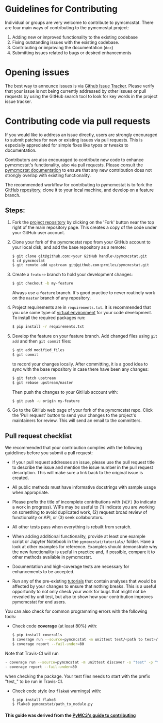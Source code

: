 # Guidelines for Contributing

Individual or groups are very welcome to contribute to pymcmcstat.  There are four main ways of contributing to the pymcmcstat project:

1. Adding new or improved functionality to the existing codebase
2. Fixing outstanding issues with the existing codebase.
3. Contributing or improving the documentation (`doc`)
4. Submitting issues related to bugs or desired enhancements

# Opening issues

The best way to announce issues is via [Github Issue Tracker](https://github.com/prmiles/pymcmcstat/issues).  Please verify that your issue is not being currently addressed by other issues or pull requests by using the GitHub search tool to look for key words in the project issue tracker.

# Contributing code via pull requests

If you would like to address an issue directly, users are strongly encouraged to submit patches for new or existing issues via pull requests.  This is especially appreciated for simple fixes like typos or tweaks to documentation.

Contributors are also encouraged to contribute new code to enhance pymcmcstat's functionality, also via pull requests. Please consult the [pymcmcstat documentation](https://pymcmcstat.readthedocs.io/) to ensure that any new contribution does not strongly overlap with existing functionality.

The recommended workflow for contributing to pymcmcstat is to fork the [GitHub repository](https://github.com/prmiles/pymcmcstat), clone it to your local machine, and develop on a feature branch.

## Steps:

1. Fork the [project repository](https://github.com/prmiles/pymcmcstat) by clicking on the 'Fork' button near the top right of the main repository page. This creates a copy of the code under your GitHub user account.

2. Clone your fork of the pymcmcstat repo from your GitHub account to your local disk, and add the base repository as a remote:

   ```bash
   $ git clone git@github.com:<your GitHub handle>/pymcmcstat.git
   $ cd pymcmcstat
   $ git remote add upstream git@github.com:prmiles/pymcmcstat.git
   ```

3. Create a ``feature`` branch to hold your development changes:

   ```bash
   $ git checkout -b my-feature
   ```

   Always use a ``feature`` branch. It's good practice to never routinely work on the ``master`` branch of any repository.

4. Project requirements are in ``requirements.txt``. It is recommended that you use some type of [virtual environment](https://docs.python.org/3/tutorial/venv.html) for your code development.  To install the required packages run:

   ```bash
   $ pip install -r requirements.txt
   ```

5. Develop the feature on your feature branch. Add changed files using ``git add`` and then ``git commit`` files:

   ```bash
   $ git add modified_files
   $ git commit
   ```

   to record your changes locally.
   After committing, it is a good idea to sync with the base repository in case there have been any changes:
   ```bash
   $ git fetch upstream
   $ git rebase upstream/master
   ```

   Then push the changes to your GitHub account with:

   ```bash
   $ git push -u origin my-feature
   ```

6. Go to the GitHub web page of your fork of the pymcmcstat repo. Click the 'Pull request' button to send your changes to the project's maintainers for review. This will send an email to the committers.

## Pull request checklist

We recommended that your contribution complies with the following guidelines before you submit a pull request:

*  If your pull request addresses an issue, please use the pull request title to describe the issue and mention the issue number in the pull request description. This will make sure a link back to the original issue is created.

*  All public methods must have informative docstrings with sample usage when appropriate.

*  Please prefix the title of incomplete contributions with `[WIP]` (to indicate a work in progress). WIPs may be useful to (1) indicate you are working on something to avoid duplicated work, (2) request broad review of functionality or API, or (3) seek collaborators.

*  All other tests pass when everything is rebuilt from scratch.

*  When adding additional functionality, provide at least one example script or Jupyter Notebook in the ``pymcmcstat/tutorials/`` folder. Have a look at other examples for reference. Examples should demonstrate why the new functionality is useful in practice and, if possible, compare it to other methods available in pymcmcstat.

* Documentation and high-coverage tests are necessary for enhancements to be accepted.

* Run any of the pre-existing [tutorials](https://github.com/prmiles/notebooks/blob/master/pymcmcstat/index.ipynb) that contain analyses that would be affected by your changes to ensure that nothing breaks. This is a useful opportunity to not only check your work for bugs that might not be revealed by unit test, but also to show how your contribution improves pymcmcstat for end users.

You can also check for common programming errors with the following
tools:

* Check code **coverage** (at least 80%) with:

  ```bash
  $ pip install coveralls
  $ coverage run --source=pymcmcstat -m unittest test/<path to test>/test_<name>.py
  $ coverage report --fail-under=80
  ```
Note that Travis-CI will run
  ```bash
  - coverage run --source=pymcmcstat -m unittest discover -s "test" -p "test*.py"
  - coverage report --fail-under=80
  ```
when checking the package.  Your test files needs to start with the prefix "test_" to be run in Travis-CI.

* Check code style (no `flake8` warnings) with:

  ```bash
  $ pip install flake8
  $ flake8 pymcmcstat/path_to_module.py
  ```
  
 #### This guide was derived from the [PyMC3's guide to contributing](https://github.com/pymc-devs/pymc3/blob/master/CONTRIBUTING.md)
